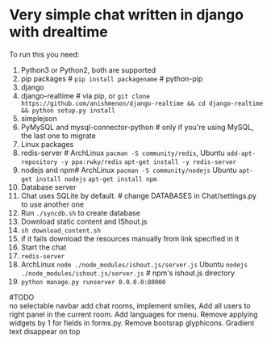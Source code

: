 Very simple chat written in django with drealtime
==========
To run this you need:

1. Python3 or Python2, both are supported
2. pip packages # `pip install packagename` # python-pip 
 1. django
 2. django-realtime # via pip, or `git clone https://github.com/anishmenon/django-realtime && cd django-realtime && python setup.py install`
 3. simplejson
 4. PyMySQL and mysql-connector-python # only if you're using MySQL, the last one to migrate
3. Linux packages
 1. redis-server # ArchLinux `pacman -S community/redis`, Ubuntu `add-apt-repository -y ppa:rwky/redis` `apt-get install -y redis-server`
 2. nodejs and npm# ArchLinux `pacman -S community/nodejs` Ubuntu `apt-get install nodejs` `apt-get install npm`
4. Database server 
 1. Chat uses SQLite by default. # change DATABASES in Chat/settings.py to use another one
 1. Run `./syncdb.sh` to create database
5. Download static content and IShout.js
 1. `sh download_content.sh` 
 2. if it fails download the resources manually from link specified in it
5. Start the chat 
 1. `redis-server` 
 2. ArchLinux `node ./node_modules/ishout.js/server.js` Ubuntu `nodejs ./node_modules/ishout.js/server.js` # npm's ishout.js directory
 3. `python manage.py runserver 0.0.0.0:80000`

#TODO  
no selectable navbar add chat rooms, implement smiles, Add all users to right panel in the current room. Add languages for menu. 
Remove applying widgets by 1 for fields in forms.py. Remove bootsrap glyphicons. Gradient text disappear on top
 